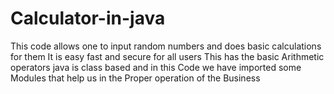 # Calculator-in-java
This code allows one to input random numbers and does basic calculations for them
It is easy fast and secure for all users
This has the basic Arithmetic operators
java is class based and in this Code we have imported some Modules that help us in the Proper operation of the Business
